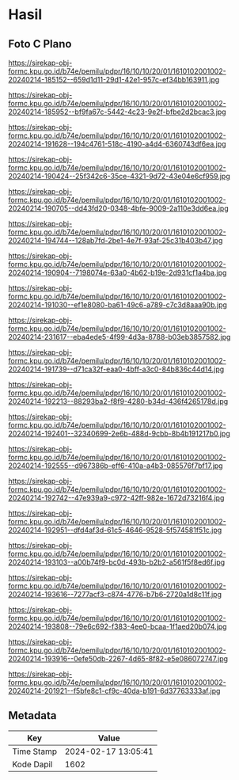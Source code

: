 # Hasil

## Foto C Plano

https://sirekap-obj-formc.kpu.go.id/b74e/pemilu/pdpr/16/10/10/20/01/1610102001002-20240214-185152--659d1d11-29d1-42e1-957c-ef34bb163911.jpg

https://sirekap-obj-formc.kpu.go.id/b74e/pemilu/pdpr/16/10/10/20/01/1610102001002-20240214-185952--bf9fa67c-5442-4c23-9e2f-bfbe2d2bcac3.jpg

https://sirekap-obj-formc.kpu.go.id/b74e/pemilu/pdpr/16/10/10/20/01/1610102001002-20240214-191628--194c4761-518c-4190-a4d4-6360743df6ea.jpg

https://sirekap-obj-formc.kpu.go.id/b74e/pemilu/pdpr/16/10/10/20/01/1610102001002-20240214-190424--25f342c6-35ce-4321-9d72-43e04e6cf959.jpg

https://sirekap-obj-formc.kpu.go.id/b74e/pemilu/pdpr/16/10/10/20/01/1610102001002-20240214-190705--dd43fd20-0348-4bfe-9009-2a110e3dd6ea.jpg

https://sirekap-obj-formc.kpu.go.id/b74e/pemilu/pdpr/16/10/10/20/01/1610102001002-20240214-194744--128ab7fd-2be1-4e7f-93af-25c31b403b47.jpg

https://sirekap-obj-formc.kpu.go.id/b74e/pemilu/pdpr/16/10/10/20/01/1610102001002-20240214-190904--7198074e-63a0-4b62-b19e-2d931cf1a4ba.jpg

https://sirekap-obj-formc.kpu.go.id/b74e/pemilu/pdpr/16/10/10/20/01/1610102001002-20240214-191030--ef1e8080-ba61-49c6-a789-c7c3d8aaa90b.jpg

https://sirekap-obj-formc.kpu.go.id/b74e/pemilu/pdpr/16/10/10/20/01/1610102001002-20240214-231617--eba4ede5-4f99-4d3a-8788-b03eb3857582.jpg

https://sirekap-obj-formc.kpu.go.id/b74e/pemilu/pdpr/16/10/10/20/01/1610102001002-20240214-191739--d71ca32f-eaa0-4bff-a3c0-84b836c44d14.jpg

https://sirekap-obj-formc.kpu.go.id/b74e/pemilu/pdpr/16/10/10/20/01/1610102001002-20240214-192213--88293ba2-f8f9-4280-b34d-436f4265178d.jpg

https://sirekap-obj-formc.kpu.go.id/b74e/pemilu/pdpr/16/10/10/20/01/1610102001002-20240214-192401--32340699-2e6b-488d-9cbb-8b4b191217b0.jpg

https://sirekap-obj-formc.kpu.go.id/b74e/pemilu/pdpr/16/10/10/20/01/1610102001002-20240214-192555--d967386b-eff6-410a-a4b3-085576f7bf17.jpg

https://sirekap-obj-formc.kpu.go.id/b74e/pemilu/pdpr/16/10/10/20/01/1610102001002-20240214-192742--47e939a9-c972-42ff-982e-1672d73216f4.jpg

https://sirekap-obj-formc.kpu.go.id/b74e/pemilu/pdpr/16/10/10/20/01/1610102001002-20240214-192951--dfd4af3d-61c5-4646-9528-5f574581f51c.jpg

https://sirekap-obj-formc.kpu.go.id/b74e/pemilu/pdpr/16/10/10/20/01/1610102001002-20240214-193103--a00b74f9-bc0d-493b-b2b2-a561f5f8ed6f.jpg

https://sirekap-obj-formc.kpu.go.id/b74e/pemilu/pdpr/16/10/10/20/01/1610102001002-20240214-193616--7277acf3-c874-4776-b7b6-2720a1d8c11f.jpg

https://sirekap-obj-formc.kpu.go.id/b74e/pemilu/pdpr/16/10/10/20/01/1610102001002-20240214-193808--79e6c692-f383-4ee0-bcaa-1f1aed20b074.jpg

https://sirekap-obj-formc.kpu.go.id/b74e/pemilu/pdpr/16/10/10/20/01/1610102001002-20240214-193916--0efe50db-2267-4d65-8f82-e5e086072747.jpg

https://sirekap-obj-formc.kpu.go.id/b74e/pemilu/pdpr/16/10/10/20/01/1610102001002-20240214-201921--f5bfe8c1-cf9c-40da-b191-6d37763333af.jpg


## Metadata

| Key        | Value               |
| ---------- | ------------------- |
| Time Stamp | 2024-02-17 13:05:41 |
| Kode Dapil | 1602                |



